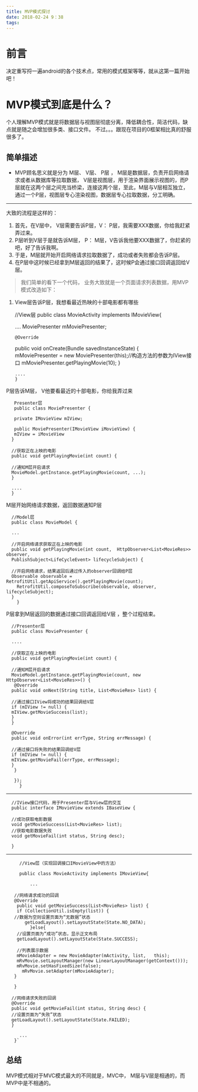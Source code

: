 ```yaml
---
title: MVP模式探讨
date: 2018-02-24 9：38
tags:
---
```

# 前言
<!--more-->
  决定重写捋一遍android的各个技术点，常用的模式框架等等，就从这第一篇开始吧！ 

# MVP模式到底是什么？ #

  个人理解MVP模式就是将数据层与视图层彻底分离，降低耦合性，简洁代码，缺点就是随之会增加很多类、接口文件。 不过。。。跟现在项目的0框架相比真的舒服很多了。

## 简单描述 ##
- MVP顾名思义就是分为 M层、 V层、 P层 ，  M层是数据层，负责开启网络请求或者从数据库等拉取数据， V层是视图层，用于渲染界面展示视图的，而P层就在这两个层之间充当桥梁，连接这两个层，至此，M层与V层相互独立，通过一个P层，视图层专心渲染视图，数据层专心拉取数据，分工明确。


----------
大致的流程是这样的：

1. 首先，在V层中， V层需要告诉P层，V：  P层，我需要XXX数据，你给我赶紧弄过来。 
2. P层听到V层于是就告诉M层，  P：  M层，V告诉我他要XXX数据了，你赶紧的吧，好了告诉我啊。
3. 于是，M层就开始开启网络请求拉取数据了，成功或者失败都会告诉P层。
4. 在P层中这时候已经拿到M层返回的结果了，这时候P会通过接口回调返回给V层。




> 我们简单的看下一个代码， 业务大致就是一个页面请求列表数据，用MVP模式改造如下：
> 
1. View层告诉P层，我想看最近热映的十部电影都有哪些

      //View层
      public class MovieActivity implements IMovieView{

      ....
      MoviePresenter mMoviePresenter;

       @Override  
      public void onCreate(Bundle savedInstanceState) {  
      mMoviePresenter = new MoviePresenter(this);//构造方法的参数为IView接口
      mMoviePresenter.getPlayingMovie(10);
       }

       ....
       }




P层告诉M层， V他要看最近的十部电影，你给我弄过来


       Presenter层
       public class MoviePresenter {
  
       private IMovieView mIView;

       public MoviePresenter(IMovieView iMovieView) {
       mIView = iMovieView
      }

      //获取正在上映的电影
      public void getPlayingMovie(int count) {

      //通知M层开启请求
      MovieModel.getInstance.getPlayingMovie(count, ...);
      }

      ....
      }
   

M层开始网络请求数据，返回数据通知P层

      //Model层
      public class MovieModel {
    
      ...
    
      //开启网络请求获取正在上映的电影
      public void getPlayingMovie(int count,  HttpObserver<List<MovieRes>>  observer,  
      PublishSubject<LifeCycleEvent> lifecycleSubject) {
    
      //开启网络请求，结果返回后通过传入的observer回调给P层
      Observable observable = RetrofitUtil.getApiService().getPlayingMovie(count);
        RetrofitUtil.composeToSubscribe(observable, observer, lifecycleSubject);
      }
        }
    




P层拿到M层返回的数据通过接口回调返回给V层 ，整个过程结束。

      //Presenter层
      public class MoviePresenter {
    
      ....
    
      //获取正在上映的电影
      public void getPlayingMovie(int count) {
    
      //通知M层开启请求
      MovieModel.getInstance.getPlayingMovie(count, new HttpObserver<List<MovieRes>>() {
       @Override
      public void onNext(String title, List<MovieRes> list) {
    
      //通过接口IView将成功的结果回调给V层
      if (mIView != null) {
      mIView.getMovieSuccess(list);
      }
      }
    
      @Override
      public void onError(int errType, String errMessage) {
    
      //通过接口将失败的结果回调给V层
      if (mIView != null) {
      mIView.getMovieFail(errType, errMessage);
      }
       }
    
       });
         }
    


----------




  
    
    
      //IView接口代码，用于Presenter层与View层的交互
      public interface IMovieView extends IBaseView {
    
      //成功获取电影数据
      void getMovieSuccess(List<MovieRes> list);
      //获取电影数据失败
      void getMovieFail(int status, String desc);
      
      }
    







----------

    
     	 //View层（实现回调接口IMovieView中的方法）
    
     	 public class MovieActivity implements IMovieView{
    
    	     ...
      
   	   //网络请求成功的回调
   	   @Override
  	    public void getMovieSuccess(List<MovieRes> list) {
  	    if (CollectionUtil.isEmpty(list)) {
   	   //数据为空则设置页面为“无数据”状态
   		   getLoadLayout().setLayoutState(State.NO_DATA);
 		     }else{
  	    //设置页面为“成功”状态，显示正文布局
  	    getLoadLayout().setLayoutState(State.SUCCESS);
    
  	    //列表展示数据
  	    mMovieAdapter = new MovieAdapter(mActivity, list, 	this);
  	    mRvMovie.setLayoutManager(new LinearLayoutManager(getContext()));
  	    mRvMovie.setHasFixedSize(false);
   	 	  mRvMovie.setAdapter(mMovieAdapter);
   	   }
    
       }
    
      //网络请求失败的回调
      @Override
      public void getMovieFail(int status, String desc) {
      //设置页面为“失败”状态
      getLoadLayout().setLayoutState(State.FAILED);
      }
    
         ...
       }`
    


## 总结 ##
  MVP模式相对于MVC模式最大的不同就是，MVC中， M层与V层是相通的，而MVP中是不相通的。 